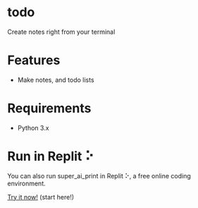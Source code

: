 # todo
Create notes right from your terminal

# Features
- Make notes, and todo lists

# Requirements
- Python 3.x

# Run in Replit ⠕

You can also run super_ai_print in Replit ⠕, a free online coding environment.

[Try it now!](https://replit.com/@dsalvador/todo) (start here!)
